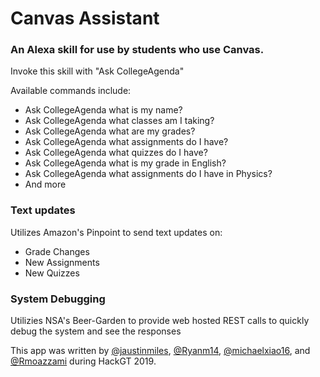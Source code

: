 # Canvas Assistant

### An Alexa skill for use by students who use Canvas.

Invoke this skill with "Ask CollegeAgenda"

Available commands include:
* Ask CollegeAgenda what is my name?
* Ask CollegeAgenda what classes am I taking?
* Ask CollegeAgenda what are my grades?
* Ask CollegeAgenda what assignments do I have?
* Ask CollegeAgenda what quizzes do I have?
* Ask CollegeAgenda what is my grade in English?
* Ask CollegeAgenda what assignments do I have in Physics?
* And more

### Text updates

Utilizes Amazon's Pinpoint to send text updates on:
* Grade Changes
* New Assignments
* New Quizzes

### System Debugging

Utilizies NSA's Beer-Garden to provide web hosted REST calls to quickly debug the system and see the responses

This app was written by [@jaustinmiles](https://github.com/jaustinmiles), [@Ryanm14](https://github.com/Ryanm14), [@michaelxiao16](https://github.com/michaelxiao16), and [@Rmoazzami](https://github.com/Rmoazzami) during HackGT 2019.